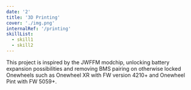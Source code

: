 ```yaml
---
date: '2'
title: '3D Printing'
cover: './img.png'
internalRef: '/printing'
skillList:
  - skill1
  - skill2
---
```


This project is inspired by the JWFFM modchip, unlocking battery expansion possibilities and removing BMS pairing on otherwise locked Onewheels such as Onewheel XR with FW version 4210+ and Onewheel Pint with FW 5059+.
